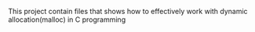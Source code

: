 This project contain files that shows how to effectively work with dynamic allocation(malloc) in C programming
